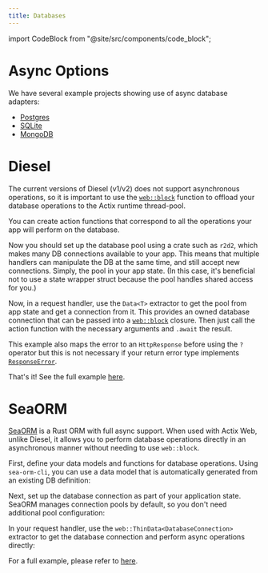 ```yaml
---
title: Databases
---
```


import CodeBlock from "@site/src/components/code_block";

# Async Options

We have several example projects showing use of async database adapters:

- [Postgres](https://github.com/actix/examples/tree/master/databases/postgres)
- [SQLite](https://github.com/actix/examples/tree/master/databases/sqlite)
- [MongoDB](https://github.com/actix/examples/tree/master/databases/mongodb)

# Diesel

The current versions of Diesel (v1/v2) does not support asynchronous operations, so it is important to use the [`web::block`][web-block] function to offload your database operations to the Actix runtime thread-pool.

You can create action functions that correspond to all the operations your app will perform on the database.

<CodeBlock example="databases" file="main.rs" section="handler" />

Now you should set up the database pool using a crate such as `r2d2`, which makes many DB connections available to your app. This means that multiple handlers can manipulate the DB at the same time, and still accept new connections. Simply, the pool in your app state. (In this case, it's beneficial not to use a state wrapper struct because the pool handles shared access for you.)

<CodeBlock example="databases" file="main.rs" section="main" />

Now, in a request handler, use the `Data<T>` extractor to get the pool from app state and get a connection from it. This provides an owned database connection that can be passed into a [`web::block`][web-block] closure. Then just call the action function with the necessary arguments and `.await` the result.

This example also maps the error to an `HttpResponse` before using the `?` operator but this is not necessary if your return error type implements [`ResponseError`][response-error].

<CodeBlock example="databases" file="main.rs" section="index" />

That's it! See the full example [here](https://github.com/actix/examples/tree/master/databases/diesel).

# SeaORM

[SeaORM](https://www.sea-ql.org/SeaORM/) is a Rust ORM with full async support. When used with Actix Web, unlike Diesel, it allows you to perform database operations directly in an asynchronous manner without needing to use `web::block`.

First, define your data models and functions for database operations. Using `sea-orm-cli`, you can use a data model that is automatically generated from an existing DB definition:

<CodeBlock example="sea-orm-databases" file="main.rs" section="handler" />

Next, set up the database connection as part of your application state. SeaORM manages connection pools by default, so you don't need additional pool configuration:

<CodeBlock example="sea-orm-databases" file="main.rs" section="main" />

In your request handler, use the `web::ThinData<DatabaseConnection>` extractor to get the database connection and perform async operations directly:

<CodeBlock example="sea-orm-databases" file="main.rs" section="index" />

For a full example, please refer to [here](https://github.com/actix/examples/tree/master/databases/sea-orm).

[web-block]: https://docs.rs/actix-web/4/actix_web/web/fn.block.html
[response-error]: https://docs.rs/actix-web/4/actix_web/error/trait.ResponseError.html
